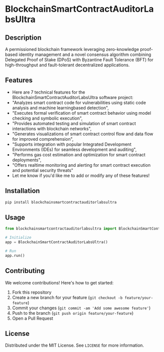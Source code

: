 # BlockchainSmartContractAuditorLabsUltra

## Description

A permissioned blockchain framework leveraging zero-knowledge proof-based identity management and a novel consensus algorithm combining Delegated Proof of Stake (DPoS) with Byzantine Fault Tolerance (BFT) for high-throughput and fault-tolerant decentralized applications.

## Features

- Here are 7 technical features for the BlockchainSmartContractAuditorLabsUltra software project:
- "Analyzes smart contract code for vulnerabilities using static code analysis and machine learningbased detection",
- "Executes formal verification of smart contract behavior using model checking and symbolic execution",
- "Provides automated testing and simulation of smart contract interactions with blockchain networks",
- "Generates visualizations of smart contract control flow and data flow for improved comprehension",
- "Supports integration with popular Integrated Development Environments (IDEs) for seamless development and auditing",
- "Performs gas cost estimation and optimization for smart contract deployments",
- "Offers realtime monitoring and alerting for smart contract execution and potential security threats"
- Let me know if you'd like me to add or modify any of these features!
## Installation

```bash
pip install blockchainsmartcontractauditorlabsultra
```

## Usage

```python
from blockchainsmartcontractauditorlabsultra import BlockchainSmartContractAuditorLabsUltra

# Initialize
app = BlockchainSmartContractAuditorLabsUltra()

# Run
app.run()
```

## Contributing

We welcome contributions! Here's how to get started:

1. Fork this repository
2. Create a new branch for your feature (`git checkout -b feature/your-feature`)
3. Commit your changes (`git commit -am 'Add some awesome feature'`)
4. Push to the branch (`git push origin feature/your-feature`)
5. Open a Pull Request

## License

Distributed under the MIT License. See `LICENSE` for more information.
